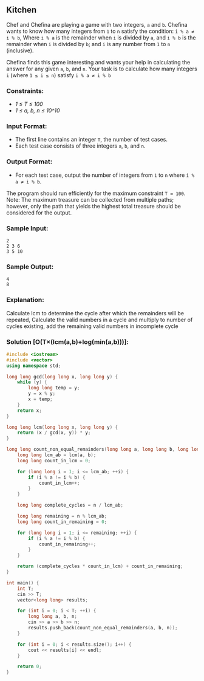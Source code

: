 ## **Kitchen**
Chef and Chefina are playing a game with two integers, `a` and `b`. Chefina wants to know how many integers from `1` to `n` satisfy the condition: `i % a ≠ i % b`, Where `i % a` is the remainder when `i` is divided by `a`, and `i % b` is the remainder when `i` is divided by `b`; and `i` is any number from `1` to `n` (inclusive).

Chefina finds this game interesting and wants your help in calculating the answer for any given `a`, `b`, and `n`. 
Your task is to calculate how many integers `i` (where `1 ≤ i ≤ n`) satisfy `i % a ≠ i % b`


### **Constraints:**
- _1 ≤ T ≤ 100_
- _1 ≤ a, b, n ≤ 10^10_

### **Input Format:**
- The first line contains an integer `T`, the number of test cases.
- Each test case consists of three integers `a`, `b`, and `n`.

### **Output Format:**
- For each test case, output the number of integers from `1` to `n` where `i % a ≠ i % b`.

The program should run efficiently for the maximum constraint `T = 100`. Note: The maximum treasure can be collected from multiple paths; however, only the path that yields the highest total treasure should be considered for the output.


### **Sample Input:**
```
2 
2 3 6
3 5 10
```

### **Sample Output:**
```
4
8
```

### **Explanation:**

Calculate lcm to determine the cycle after which the remainders will be repeated, Calculate the valid numbers in a cycle and multiply to number of cycles existing, add the remaining valid numbers in incomplete cycle

### **Solution [O(T×(lcm(a,b)+log(min(a,b)))]:**

```cpp
#include <iostream>
#include <vector>
using namespace std;

long long gcd(long long x, long long y) {
    while (y) {
        long long temp = y;
        y = x % y;
        x = temp;
    }
    return x;
}

long long lcm(long long x, long long y) {
    return (x / gcd(x, y)) * y;
}

long long count_non_equal_remainders(long long a, long long b, long long n) {
    long long lcm_ab = lcm(a, b);
    long long count_in_lcm = 0;

    for (long long i = 1; i <= lcm_ab; ++i) {
        if (i % a != i % b) {
            count_in_lcm++;
        }
    }

    long long complete_cycles = n / lcm_ab;

    long long remaining = n % lcm_ab;
    long long count_in_remaining = 0;

    for (long long i = 1; i <= remaining; ++i) {
        if (i % a != i % b) {
            count_in_remaining++;
        }
    }

    return (complete_cycles * count_in_lcm) + count_in_remaining;
}

int main() {
    int T;
    cin >> T;
    vector<long long> results;

    for (int i = 0; i < T; ++i) {
        long long a, b, n;
        cin >> a >> b >> n; 
        results.push_back(count_non_equal_remainders(a, b, n));
    }

    for (int i = 0; i < results.size(); i++) {
        cout << results[i] << endl;
    }

    return 0;
}

```
